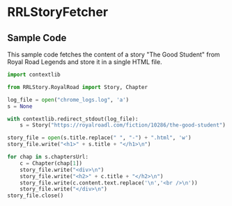 # RRLStoryFetcher

## Sample Code
This sample code fetches the content of a story "The Good Student" from Royal Road Legends and store it in a single HTML file.
```python
import contextlib

from RRLStory.RoyalRoad import Story, Chapter

log_file = open("chrome_logs.log", 'a')
s = None

with contextlib.redirect_stdout(log_file):
    s = Story("https://royalroadl.com/fiction/10286/the-good-student")

story_file = open(s.title.replace(" ", "-") + ".html", 'w')
story_file.write("<h1>" + s.title + "</h1>\n")

for chap in s.chaptersUrl:
    c = Chapter(chap[1])
    story_file.write("<div>\n")
    story_file.write("<h2>" + c.title + "</h2>\n")
    story_file.write(c.content.text.replace('\n','<br />\n'))
    story_file.write("</div>\n")
story_file.close()
```
